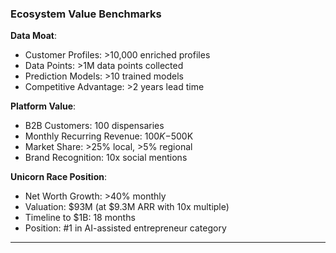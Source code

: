 ### Ecosystem Value Benchmarks

**Data Moat**:
- Customer Profiles: >10,000 enriched profiles
- Data Points: >1M data points collected
- Prediction Models: >10 trained models
- Competitive Advantage: >2 years lead time

**Platform Value**:
- B2B Customers: 100 dispensaries
- Monthly Recurring Revenue: $100K-$500K
- Market Share: >25% local, >5% regional
- Brand Recognition: 10x social mentions

**Unicorn Race Position**:
- Net Worth Growth: >40% monthly
- Valuation: $93M (at $9.3M ARR with 10x multiple)
- Timeline to $1B: 18 months
- Position: #1 in AI-assisted entrepreneur category

---
